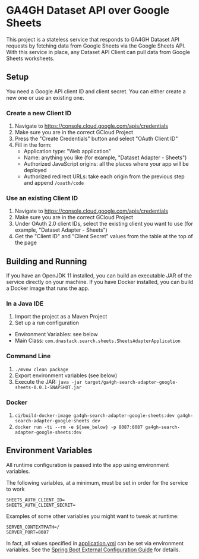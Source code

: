 # GA4GH Dataset API over Google Sheets

This project is a stateless service that responds to GA4GH Dataset API requests
by fetching data from Google Sheets via the Google Sheets API. With this service
in place, any Dataset API Client can pull data from Google Sheets worksheets.

## Setup

You need a Google API client ID and client secret. You can either create a new one
or use an existing one.

### Create a new Client ID
1. Navigate to https://console.cloud.google.com/apis/credentials
1. Make sure you are in the correct GCloud Project
1. Press the "Create Credentials" button and select "OAuth Client ID"
1. Fill in the form:
   * Application type: "Web application"
   * Name: anything you like (for example, "Dataset Adapter - Sheets")
   * Authorized JavaScript origins: all the places where your app will be deployed
   * Authorized redirect URLs: take each origin from the previous step and append `/oauth/code`
   
### Use an existing Client ID
1. Navigate to https://console.cloud.google.com/apis/credentials
1. Make sure you are in the correct GCloud Project
1. Under OAuth 2.0 client IDs, select the existing client you want to use (for
   example, "Dataset Adapter - Sheets")
1. Get the "Client ID" and "Client Secret" values from the table at the top of
   the page

## Building and Running

If you have an OpenJDK 11 installed, you can build an executable JAR of the service
directly on your machine. If you have Docker installed, you can build a Docker
image that runs the app. 

### In a Java IDE
1. Import the project as a Maven Project
1. Set up a run configuration
  * Environment Variables: see below
  * Main Class: `com.dnastack.search.sheets.SheetsAdapterApplication`

### Command Line
1. `./mvnw clean package`
1. Export environment variables (see below)
1. Execute the JAR: `java -jar target/ga4gh-search-adapter-google-sheets-0.0.1-SNAPSHOT.jar`

### Docker
1. `ci/build-docker-image ga4gh-search-adapter-google-sheets:dev ga4gh-search-adapter-google-sheets dev`
1. `docker run -ti --rm -e ${see_below} -p 8087:8087 ga4gh-search-adapter-google-sheets:dev`

## Environment Variables
All runtime configuration is passed into the app using environment variables.

The following variables, at a minimum, must be set in order for the service to work
```
SHEETS_AUTH_CLIENT_ID=
SHEETS_AUTH_CLIENT_SECRET=
```

Examples of some other variables you might want to tweak at runtime:
```
SERVER_CONTEXTPATH=/
SERVER_PORT=8087
```

In fact, all values specified in [application.yml](src/main/resources/application.yml) can be set via environment variables.
See the [Spring Boot External Configuration Guide](https://docs.spring.io/spring-boot/docs/current/reference/html/boot-features-external-config.html) for details.
